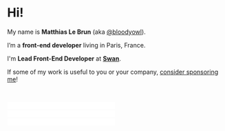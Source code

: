 # Hi!

My name is **Matthias Le Brun** (aka [@bloodyowl](https://twitter.com/bloodyowl)).

I’m a **front-end developer** living in Paris, France.

I'm **Lead Front-End Developer** at [**Swan**](https://swan.io).

If some of my work is useful to you or your company, [consider sponsoring me](https://github.com/sponsors/bloodyowl)!

<br />

<a href="https://twitter.com/bloodyowl"> <img width="250" height="16" src="./twitter.svg" alt="twitter.com/bloodyowl"/> </a> <br />
<a href="https://twitch.tv/bldwl"> <img width="250" height="16" src="./twitch.svg" alt="twitch.tv/bldwl"/>  </a> <br /><a href="https://bloodyowl.io"> <img width="250" height="16" src="./website.svg" alt="bloodyowl.io"/> </a> <br />

